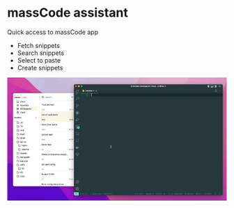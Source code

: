 # massCode assistant

Quick access to massCode app

- Fetch snippets
- Search snippets
- Select to paste
- Create snippets

<img src="./assets/demo.gif">
